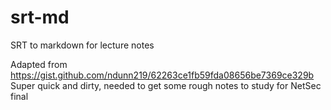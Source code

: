 # srt-md
SRT to markdown for lecture notes

Adapted from https://gist.github.com/ndunn219/62263ce1fb59fda08656be7369ce329b
Super quick and dirty, needed to get some rough notes to study for NetSec final
